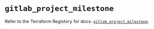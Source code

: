 # `gitlab_project_milestone`

Refer to the Terraform Registory for docs: [`gitlab_project_milestone`](https://registry.terraform.io/providers/gitlabhq/gitlab/16.1.0/docs/resources/project_milestone).
